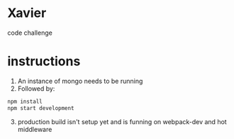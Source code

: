 # Xavier
code challenge

# instructions
1. An instance of mongo needs to be running
2. Followed by:
```javascript 1.8
npm install
npm start development

```
3. production build isn't setup yet and is funning on webpack-dev and hot middleware


